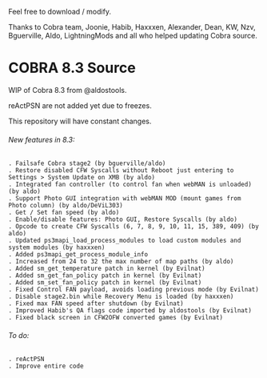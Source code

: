 Feel free to download / modify.

Thanks to Cobra team, Joonie, Habib, Haxxxen, Alexander, Dean, KW, Nzv, Bguerville, Aldo, LightningMods and all who helped updating Cobra source.

# COBRA 8.3 Source

WIP of Cobra 8.3 from @aldostools.

reActPSN are not added yet due to freezes.

This repository will have constant changes.

###### New features in 8.3:
    . Failsafe Cobra stage2 (by bguerville/aldo)
    . Restore disabled CFW Syscalls without Reboot just entering to Settings > System Update on XMB (by aldo)
    . Integrated fan controller (to control fan when webMAN is unloaded) (by aldo)
    . Support Photo GUI integration with webMAN MOD (mount games from Photo column) (by aldo/DeViL303)
    . Get / Set fan speed (by aldo)
    . Enable/disable features: Photo GUI, Restore Syscalls (by aldo)
    . Opcode to create CFW Syscalls (6, 7, 8, 9, 10, 11, 15, 389, 409) (by aldo)
    . Updated ps3mapi_load_process_modules to load custom modules and system modules (by haxxxen)
    . Added ps3mapi_get_process_module_info
    . Increased from 24 to 32 the max number of map paths (by aldo)
    . Added sm_get_temperature patch in kernel (by Evilnat)
    . Added sm_get_fan_policy patch in kernel (by Evilnat)
    . Added sm_set_fan_policy patch in kernel (by Evilnat)
    . Fixed Control FAN payload, avoids loading previous mode (by Evilnat)
    . Disable stage2.bin while Recovery Menu is loaded (by haxxxen)
    . Fixed max FAN speed after shutdown (by Evilnat)
    . Improved Habib's QA flags code imported by aldostools (by Evilnat)
    . Fixed black screen in CFW2OFW converted games (by Evilnat)

###### To do:
    . reActPSN
    . Improve entire code
